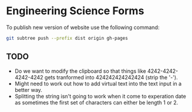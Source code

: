 # Engineering Science Forms

To publish new version of website use the following command:

```bash
git subtree push --prefix dist origin gh-pages
```
## TODO

* Do we want to modify the clipboard so that things like 4242-4242-4242-4242 gets tranformed into 424242424242424 (strip the '-').
* Might need to work out how to add virtual text into the text input in a better way.
* Splitting the string isn't going to work when it come to experation date as sometimes the first set of characters can either be length 1 or 2.

